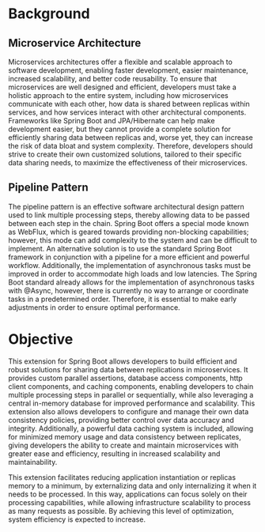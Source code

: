 # Background
## Microservice Architecture
Microservices architectures offer a flexible and scalable approach to software development, enabling faster development, easier maintenance, increased scalability, and better code reusability. To ensure that microservices are well designed and efficient, developers must take a holistic approach to the entire system, including how microservices communicate with each other, how data is shared between replicas within services, and how services interact with other architectural components. Frameworks like Spring Boot and JPA/Hibernate can help make development easier, but they cannot provide a complete solution for efficiently sharing data between replicas and, worse yet, they can increase the risk of data bloat and system complexity. Therefore, developers should strive to create their own customized solutions, tailored to their specific data sharing needs, to maximize the effectiveness of their microservices.

## Pipeline Pattern
The pipeline pattern is an effective software architectural design pattern used to link multiple processing steps, thereby allowing data to be passed between each step in the chain. Spring Boot offers a special mode known as WebFlux, which is geared towards providing non-blocking capabilities; however, this mode can add complexity to the system and can be difficult to implement. An alternative solution is to use the standard Spring Boot framework in conjunction with a pipeline for a more efficient and powerful workflow. Additionally, the implementation of asynchronous tasks must be improved in order to accommodate high loads and low latencies. The Spring Boot standard already allows for the implementation of asynchronous tasks with @Async, however, there is currently no way to arrange or coordinate tasks in a predetermined order. Therefore, it is essential to make early adjustments in order to ensure optimal performance.

# Objective
This extension for Spring Boot allows developers to build efficient and robust solutions for sharing data between replications in microservices. It provides custom parallel assertions, database access components, http client components, and caching components, enabling developers to chain multiple processing steps in parallel or sequentially, while also leveraging a central in-memory database for improved performance and scalability. This extension also allows developers to configure and manage their own data consistency policies, providing better control over data accuracy and integrity. Additionally, a powerful data caching system is included, allowing for minimized memory usage and data consistency between replicates, giving developers the ability to create and maintain microservices with greater ease and efficiency, resulting in increased scalability and maintainability. 

This extension facilitates reducing application instantiation or replicas memory  to a minimum, by externalizing data and only internalizing it when it needs to be processed. In this way, applications can focus solely on their processing capabilities, while allowing infrastructure scalability to process as many requests as possible. By achieving this level of optimization, system efficiency is expected to increase.

